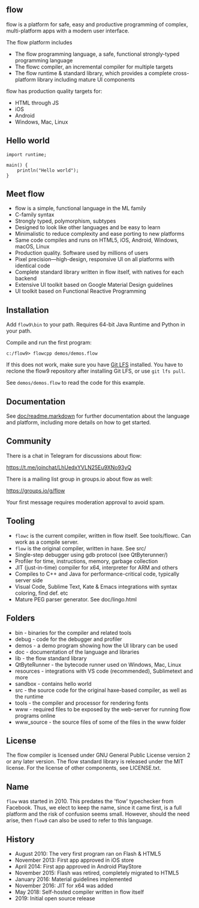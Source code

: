 flow
----

flow is a platform for safe, easy and productive programming of complex, multi-platform apps with a modern user interface.

The flow platform includes
- The flow programming language, a safe, functional strongly-typed programming language
- The flowc compiler, an incremental compiler for multiple targets
- The flow runtime & standard library, which provides a complete cross-platform library including mature UI components

flow has production quality targets for:

- HTML through JS
- iOS
- Android
- Windows, Mac, Linux

Hello world
-----------

    import runtime;

    main() {
    	println("Hello world");
    }

Meet flow
---------

- flow is a simple, functional language in the ML family
- C-family syntax
- Strongly typed, polymorphism, subtypes
- Designed to look like other languages and be easy to learn
- Minimalistic to reduce complexity and ease porting to new platforms
- Same code compiles and runs on HTML5, iOS, Android, Windows, macOS, Linux
- Production quality. Software used by millions of users
- Pixel precision—high-design, responsive UI on all platforms with identical code
- Complete standard library written in flow itself, with natives for each backend
- Extensive UI toolkit based on Google Material Design guidelines
- UI toolkit based on Functional Reactive Programming

Installation
------------

Add `flow9\bin` to your path. Requires 64-bit Java Runtime and Python in your path.

Compile and run the first program:

    c:/flow9> flowcpp demos/demos.flow

If this does not work, make sure you have [Git LFS](https://git-lfs.github.com) installed. 
You have to reclone the flow9 repository after installing Git LFS, or use `git lfs pull`.

See `demos/demos.flow` to read the code for this example.

Documentation
-------------

See [doc/readme.markdown](doc/readme.markdown) for further documentation about the language 
and platform, including more details on how to get started.

Community
---------

There is a chat in Telegram for discussions about flow:

https://t.me/joinchat/LhUedxYVLN25Eu9XNo93yQ

There is a mailing list group in groups.io about flow as well:

https://groups.io/g/flow

Your first message requires moderation approval to avoid spam.

Tooling
-------

- `flowc` is the current compiler, written in flow itself. See tools/flowc. Can work as a compile server.
- `flow` is the original compiler, written in haxe. See src/
- Single-step debugger using gdb protocol (see QtByterunner/)
- Profiler for time, instructions, memory, garbage collection
- JIT (just-in-time) compiler for x64, interpreter for ARM and others
- Compiles to C++ and Java for performance-critical code, typically server side
- Visual Code, Sublime Text, Kate & Emacs integrations with syntax coloring, find def. etc
- Mature PEG parser generator. See doc/lingo.html

Folders
-------

- bin - binaries for the compiler and related tools
- debug - code for the debugger and profiler
- demos - a demo program showing how the UI library can be used
- doc - documentation of the language and libraries
- lib - the flow standard library
- QtByteRunner - the bytecode runner used on Windows, Mac, Linux
- resources - integrations with VS code (recommended), Sublimetext and more
- sandbox - contains hello world
- src - the source code for the original haxe-based compiler, as well as the runtime
- tools - the compiler and processor for rendering fonts
- www - required files to be exposed by the web-server for running flow programs online
- www_source - the source files of some of the files in the www folder

License
-------

The flow compiler is licensed under GNU General Public License version 2 or any later version.
The flow standard library is released under the MIT license.
For the license of other components, see LICENSE.txt.

Name
----

`flow` was started in 2010. This predates the 'flow' typechecker from Facebook. Thus, we elect 
to keep the name, since it came first, is a full platform and the risk of confusion seems small. 
However, should the need arise, then `flow9` can also be used to refer to this language.

History
-------

- August 2010: The very first program ran on Flash & HTML5
- November 2013: First app approved in iOS store
- April 2014: First app approved in Android PlayStore
- November 2015: Flash was retired, completely migrated to HTML5
- January 2016: Material guidelines implemented
- November 2016: JIT for x64 was added
- May 2018: Self-hosted compiler written in flow itself
- 2019: Initial open source release
